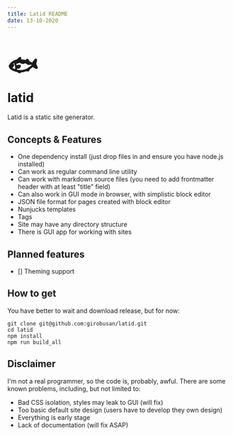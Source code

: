 ```yaml
---
title: Latid README
date: 13-10-2020
---
```

# <div style="font-size:200%;">&#128031;</div>latid

Latid is a static site generator. 

## Concepts & Features

- One dependency install (just drop files in and ensure you have node.js installed)
- Can work as regular command line utility
- Can work with markdown source files (you need to add frontmatter header with at least "title" field)
- Can also work in GUI mode in browser, with simplistic block editor
- JSON file format for pages created with block editor
- Nunjucks templates
- Tags 
- Site may have any directory structure 
- There is GUI app for working with sites

## Planned features

- [] Theming support

## How to get 

You have better to wait and download release, but for now:


    git clone git@github.com:girobusan/latid.git
    cd latid 
    npm install
    npm run build_all


## Disclaimer

I'm not a real programmer, so the code is, probably, awful. There are some known problems, including, but not limited to:

- Bad CSS isolation, styles may leak to GUI (will fix)
- Too basic default site design (users have to develop they own design)
- Everything is early stage
- Lack of documentation (will fix ASAP)

